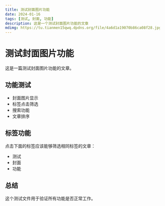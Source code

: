 ```yaml
---
title: 测试封面图片功能
date: 2024-01-16
tags: [测试, 封面, 功能]
description: 这是一个测试封面图片功能的文章
mdimg: https://tu.tianmen15qwq.dpdns.org/file/4a6d1a19070b86ca08f28.jpg
---
```


# 测试封面图片功能

这是一篇测试封面图片功能的文章。

## 功能测试

- 封面图片显示
- 标签点击筛选
- 搜索功能
- 文章排序

## 标签功能

点击下面的标签应该能够筛选相同标签的文章：

- 测试
- 封面
- 功能

## 总结

这个测试文件用于验证所有功能是否正常工作。
